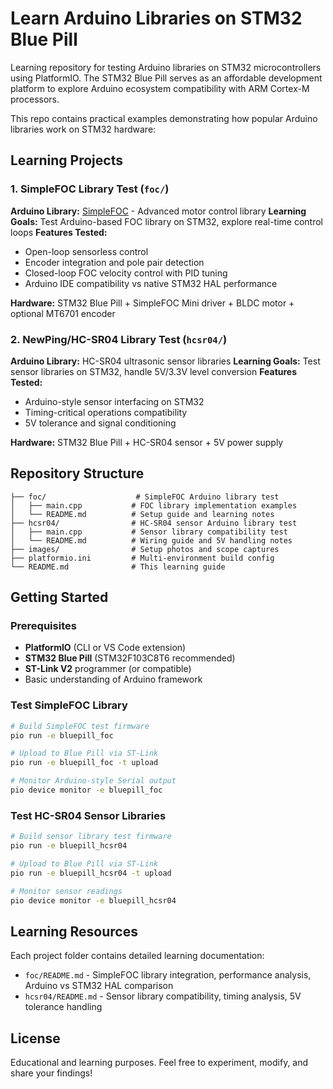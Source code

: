 # Learn Arduino Libraries on STM32 Blue Pill

Learning repository for testing Arduino libraries on STM32 microcontrollers using PlatformIO. The STM32 Blue Pill serves as an affordable development platform to explore Arduino ecosystem compatibility with ARM Cortex-M processors.

This repo contains practical examples demonstrating how popular Arduino libraries work on STM32 hardware:

## Learning Projects

### 1. SimpleFOC Library Test (`foc/`)
**Arduino Library:** [SimpleFOC](https://simplefoc.com/) - Advanced motor control library
**Learning Goals:** Test Arduino-based FOC library on STM32, explore real-time control loops
**Features Tested:**
- Open-loop sensorless control
- Encoder integration and pole pair detection  
- Closed-loop FOC velocity control with PID tuning
- Arduino IDE compatibility vs native STM32 HAL performance

**Hardware:** STM32 Blue Pill + SimpleFOC Mini driver + BLDC motor + optional MT6701 encoder

### 2. NewPing/HC-SR04 Library Test (`hcsr04/`)
**Arduino Library:** HC-SR04 ultrasonic sensor libraries
**Learning Goals:** Test sensor libraries on STM32, handle 5V/3.3V level conversion
**Features Tested:**
- Arduino-style sensor interfacing on STM32
- Timing-critical operations compatibility
- 5V tolerance and signal conditioning

**Hardware:** STM32 Blue Pill + HC-SR04 sensor + 5V power supply

## Repository Structure

```
├── foc/                    # SimpleFOC Arduino library test
│   ├── main.cpp           # FOC library implementation examples
│   └── README.md          # Setup guide and learning notes
├── hcsr04/                # HC-SR04 sensor Arduino library test
│   ├── main.cpp           # Sensor library compatibility test
│   └── README.md          # Wiring guide and 5V handling notes
├── images/                # Setup photos and scope captures
├── platformio.ini         # Multi-environment build config
└── README.md              # This learning guide
```

## Getting Started

### Prerequisites
- **PlatformIO** (CLI or VS Code extension)
- **STM32 Blue Pill** (STM32F103C8T6 recommended)
- **ST-Link V2** programmer (or compatible)
- Basic understanding of Arduino framework

### Test SimpleFOC Library
```bash
# Build SimpleFOC test firmware
pio run -e bluepill_foc

# Upload to Blue Pill via ST-Link
pio run -e bluepill_foc -t upload

# Monitor Arduino-style Serial output
pio device monitor -e bluepill_foc
```

### Test HC-SR04 Sensor Libraries
```bash
# Build sensor library test firmware
pio run -e bluepill_hcsr04

# Upload to Blue Pill via ST-Link
pio run -e bluepill_hcsr04 -t upload

# Monitor sensor readings
pio device monitor -e bluepill_hcsr04
```

## Learning Resources

Each project folder contains detailed learning documentation:
- `foc/README.md` - SimpleFOC library integration, performance analysis, Arduino vs STM32 HAL comparison
- `hcsr04/README.md` - Sensor library compatibility, timing analysis, 5V tolerance handling


## License

Educational and learning purposes. Feel free to experiment, modify, and share your findings!
